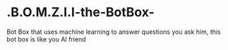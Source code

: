 # .B.O.M.Z.I.I-the-BotBox-
Bot Box that uses machine learning to answer questions you ask him, this bot box is like you AI friend 

